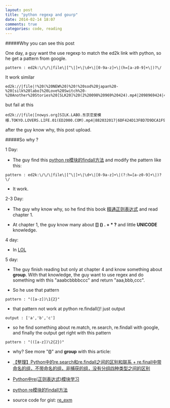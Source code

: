 ```yaml
---
layout: post
title: "python regexp and gourp"
date: 2014-02-14 18:07
comments: true
categories: code, reading
---
```



#####Why you can see this post

One day, a guy want the use regexp to match the ed2k link with python, so he get a pattern from google.


```
pattern : ed2k:\/\/\|file\|[^\|]+\|\d+\|[0-9a-z]+\|(h=[a-z0-9]+\|)?\/
```


It work similar

```
ed2k://|file|!%20(%20NEW%20)%20!%20sod%20japan%20-%20[silk%20labo]%20Love%20Switch%20-%20Another%20Stories%20[SLK20]%20(2%20098%20969%20424).mp4|2098969424|438D794BB3571342F8CFA902681A901C|h=5DUPHBUN52JPTRMLBFTN2SYMFNP3KCS4|/
```
	
but fail at this

```
ed2k://|file|[nowys.org]SILK.LABO.东京恋爱模様.TOKYO.LOVERS.LIFE.01(ED2000.COM).mp4|882032017|6DF424D13F8D7D9DCA1F9A31E0DE3EF6|/
```

after the guy know why, this post upload.

#####So why ?

1 Day: 

* The guy find this [python re模块的findall方法](http://www.douban.com/group/topic/32245600/) and modify the pattern like this:


```
pattern : ed2k:\/\/\|file\|[^\|]+\|\d+\|[0-9a-z]+\|(?:h=[a-z0-9]+\|)?\/
```
	
* It work.

2-3 Day:

* The guy why know why, so he find this book [精通正则表达式](http://www.amazon.cn/精通正则表达式-杰佛瑞E-F-佛瑞德/dp/B008UCHA58/ref=sr_1_1?ie=UTF8&qid=1392373797&sr=8-1&keywords=精通正则表达式) and read chapter 1.

* At chapter 1, the guy know many about **[] () . + * ?** and little **UNICODE** knowledge.

4 day:

* In [LOL](http://leagueoflegends.com)

5 day: 

* The guy finish reading but only at 
chapter 4 and know something about **group**. With that knowledge, the guy want to use regex and do something with this "aaabcbbbbccc" and return "aaa,bbb,ccc".

* So he use that pattern 

```
pattern : "([a-z])\1{2}"
```
		
* that pattern not work at python re.findall()! just output

```
output : ['a','b','c']
```
		
* so he find something about re.match, re.search, re.findall with google, and finally the output get right with this pattern

```
pattern : "(([a-z])\2{2})"
```

* why? See more "**()**" and **group** with this article:

* [【整理】Python中的re.search和re.findall之间的区别和联系 + re.finall中带命名的组，不带命名的组，非捕获的组，没有分组四种类型之间的区别](http://www.crifan.com/python_re_search_vs_re_findall/)
* [Python中re(正则表达式)模块学习](http://www.cnblogs.com/sevenyuan/archive/2010/12/06/1898075.html)
* [python re模块的findall方法](http://www.douban.com/group/topic/32245600/)
* source code for gist: [re_exm](https://gist.github.com/snowleung/9000098)

